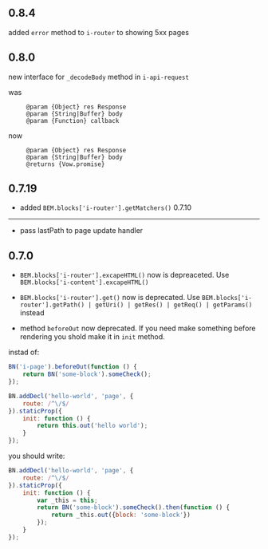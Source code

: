 0.8.4
---------------
added ```error``` method to ```i-router``` to showing 5xx pages

0.8.0
---------------
new interface for ```_decodeBody``` method in ```i-api-request```

was
```
     @param {Object} res Response
     @param {String|Buffer} body
     @param {Function} callback
```

now
```
     @param {Object} res Response
     @param {String|Buffer} body
     @returns {Vow.promise}
```
0.7.19
---------------
* added ```BEM.blocks['i-router'].getMatchers()```
0.7.10
---------------
* pass lastPath to page update handler

0.7.0
---------------
* ```BEM.blocks['i-router'].excapeHTML()``` now is depreaceted. Use ```BEM.blocks['i-content'].excapeHTML()```
* ```BEM.blocks['i-router'].get()``` now is deprecated. Use ```BEM.blocks['i-router'].getPath() | getUri() | getRes() | getReq() | getParams()``` instead

* method ```beforeOut``` now deprecated. If you need make something before rendering you shold make it in ```init``` method.

instad of:
```js
BN('i-page').beforeOut(function () {
    return BN('some-block').someCheck();
});

BN.addDecl('hello-world', 'page', {
    route: /^\/$/
}).staticProp({
    init: function () {
        return this.out('hello world');
    }
});
```
you should write:
```js
BN.addDecl('hello-world', 'page', {
    route: /^\/$/
}).staticProp({
    init: function () {
        var _this = this;
        return BN('some-block').someCheck().then(function () {
            return _this.out({block: 'some-block'})
        });
    }
});
```

